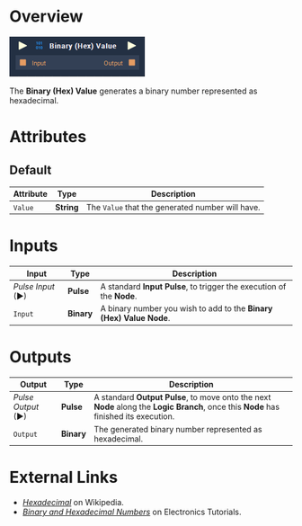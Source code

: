 # Overview


![The Binary (Hex) Value Node.](../../.gitbook/assets/node-binary-hex-value.png)


The **Binary (Hex) Value** generates a binary number represented as hexadecimal.

# Attributes

## Default 

|Attribute|Type|Description|
|---|---|---|
| `Value` | **String** | The `Value` that the generated number will have. |

# Inputs

|Input|Type|Description|
|---|---|---|
|*Pulse Input* (►)|**Pulse**|A standard **Input Pulse**, to trigger the execution of the **Node**.|
| `Input` | **Binary** | A binary number you wish to add to the **Binary (Hex) Value** **Node**. |

# Outputs

|Output|Type|Description|
|---|---|---|
|*Pulse Output* (►)|**Pulse**|A standard **Output Pulse**, to move onto the next **Node** along the **Logic Branch**, once this **Node** has finished its execution.|
| `Output` | **Binary** | The generated binary number represented as hexadecimal. |



# External Links

* [_Hexadecimal_](https://en.wikipedia.org/wiki/Hexadecimal) on Wikipedia.
* [_Binary and Hexadecimal Numbers_](https://www.electronics-tutorials.ws/binary/bin_3.html) on Electronics Tutorials.
